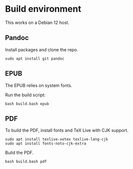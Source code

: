 # Build environment

This works on a Debian 12 host.

## Pandoc

Install packages and clone the repo.

    sudo apt install git pandoc

## EPUB

The EPUB relies on system fonts.

Run the build script:

    bash build.bash epub

## PDF

To build the PDF,
install fonts and TeX Live with CJK support.

    sudo apt install texlive-xetex texlive-lang-cjk
    sudo apt install fonts-noto-cjk-extra

Build the PDF.

    bash build.bash pdf
